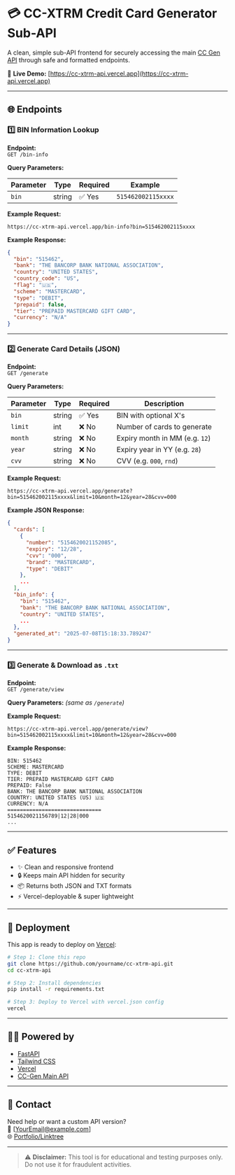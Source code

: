 # 💳 CC-XTRM Credit Card Generator Sub-API

A clean, simple sub-API frontend for securely accessing the main [CC Gen API](https://cc-gen-api-production.up.railway.app) through safe and formatted endpoints.

🔗 **Live Demo:** [https://cc-xtrm-api.vercel.app](https://cc-xtrm-api.vercel.app)

---

## 🌐 Endpoints

### 1️⃣ BIN Information Lookup

**Endpoint:**  
`GET /bin-info`

**Query Parameters:**

| Parameter | Type   | Required | Example             |
|-----------|--------|----------|---------------------|
| `bin`     | string | ✅ Yes   | `515462002115xxxx`  |

**Example Request:**  
```
https://cc-xtrm-api.vercel.app/bin-info?bin=515462002115xxxx
```

**Example Response:**
```json
{
  "bin": "515462",
  "bank": "THE BANCORP BANK NATIONAL ASSOCIATION",
  "country": "UNITED STATES",
  "country_code": "US",
  "flag": "🇺🇸",
  "scheme": "MASTERCARD",
  "type": "DEBIT",
  "prepaid": false,
  "tier": "PREPAID MASTERCARD GIFT CARD",
  "currency": "N/A"
}
```

---

### 2️⃣ Generate Card Details (JSON)

**Endpoint:**  
`GET /generate`

**Query Parameters:**

| Parameter | Type   | Required | Description                         |
|-----------|--------|----------|-------------------------------------|
| `bin`     | string | ✅ Yes   | BIN with optional X's               |
| `limit`   | int    | ❌ No    | Number of cards to generate         |
| `month`   | string | ❌ No    | Expiry month in MM (e.g. `12`)      |
| `year`    | string | ❌ No    | Expiry year in YY (e.g. `28`)       |
| `cvv`     | string | ❌ No    | CVV (e.g. `000`, `rnd`)             |

**Example Request:**  
```
https://cc-xtrm-api.vercel.app/generate?bin=515462002115xxxx&limit=10&month=12&year=28&cvv=000
```

**Example JSON Response:**
```json
{
  "cards": [
    {
      "number": "5154620021152085",
      "expiry": "12/28",
      "cvv": "000",
      "brand": "MASTERCARD",
      "type": "DEBIT"
    },
    ...
  ],
  "bin_info": {
    "bin": "515462",
    "bank": "THE BANCORP BANK NATIONAL ASSOCIATION",
    "country": "UNITED STATES",
    ...
  },
  "generated_at": "2025-07-08T15:18:33.789247"
}
```

---

### 3️⃣ Generate & Download as `.txt`

**Endpoint:**  
`GET /generate/view`

**Query Parameters:** *(same as `/generate`)*

**Example Request:**  
```
https://cc-xtrm-api.vercel.app/generate/view?bin=515462002115xxxx&limit=10&month=12&year=28&cvv=000
```

**Example Response:**
```
BIN: 515462
SCHEME: MASTERCARD
TYPE: DEBIT
TIER: PREPAID MASTERCARD GIFT CARD
PREPAID: False
BANK: THE BANCORP BANK NATIONAL ASSOCIATION
COUNTRY: UNITED STATES (US) 🇺🇸
CURRENCY: N/A
==============================
5154620021156789|12|28|000
...
```

---

## ✅ Features

- ✨ Clean and responsive frontend
- 🔒 Keeps main API hidden for security
- 📦 Returns both JSON and TXT formats
- ⚡ Vercel-deployable & super lightweight

---

## 🚀 Deployment

This app is ready to deploy on [Vercel](https://vercel.com/):

```bash
# Step 1: Clone this repo
git clone https://github.com/yourname/cc-xtrm-api.git
cd cc-xtrm-api

# Step 2: Install dependencies
pip install -r requirements.txt

# Step 3: Deploy to Vercel with vercel.json config
vercel
```

---

## 🧑‍💻 Powered by

- [FastAPI](https://fastapi.tiangolo.com/)
- [Tailwind CSS](https://tailwindcss.com/)
- [Vercel](https://vercel.com/)
- [CC-Gen Main API](https://cc-gen-api-production.up.railway.app)

---

## 📩 Contact

Need help or want a custom API version?  
📧 [YourEmail@example.com]  
🌐 [Portfolio/Linktree](https://yourdomain.com)

---

> ⚠️ **Disclaimer:** This tool is for educational and testing purposes only. Do not use it for fraudulent activities.